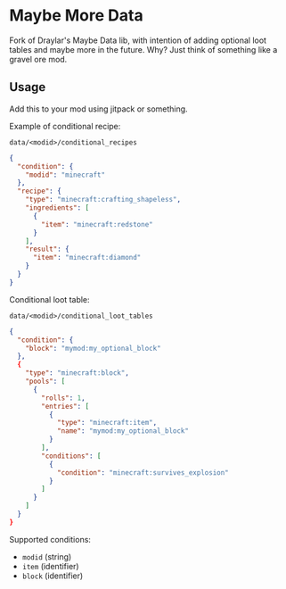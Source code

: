 # Maybe More Data

Fork of Draylar's Maybe Data lib, with intention of adding optional loot tables and maybe more in the future. Why? Just think of something like a gravel ore mod.

## Usage

Add this to your mod using jitpack or something.

Example of conditional recipe:

`data/<modid>/conditional_recipes`

```json
{
  "condition": {
    "modid": "minecraft"
  },
  "recipe": {
    "type": "minecraft:crafting_shapeless",
    "ingredients": [
      {
        "item": "minecraft:redstone"
      }
    ],
    "result": {
      "item": "minecraft:diamond"
    }
  }
}
```

Conditional loot table:

`data/<modid>/conditional_loot_tables`

```json
{
  "condition": {
    "block": "mymod:my_optional_block"
  },
  {
    "type": "minecraft:block",
    "pools": [
      {
        "rolls": 1,
        "entries": [
          {
            "type": "minecraft:item",
            "name": "mymod:my_optional_block"
          }
        ],
        "conditions": [
          {
            "condition": "minecraft:survives_explosion"
          }
        ]
      }
    ]
  }
}
```

Supported conditions:
- `modid` (string)
- `item` (identifier)
- `block` (identifier)
